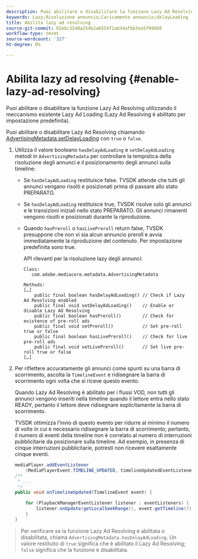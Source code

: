 ```yaml
---
description: Puoi abilitare o disabilitare la funzione Lazy Ad Resolving utilizzando il meccanismo esistente Lazy Ad Loading (Lazy Ad Resolving è abilitato per impostazione predefinita).
keywords: Lazy;Risoluzione annuncio;Caricamento annuncio;delayLoading
title: Abilita lazy ad resolving
source-git-commit: 02ebc3548a254b2a6554f1ab34afbb3ea5f09bb8
workflow-type: tm+mt
source-wordcount: '327'
ht-degree: 0%

---
```


# Abilita lazy ad resolving {#enable-lazy-ad-resolving}

Puoi abilitare o disabilitare la funzione Lazy Ad Resolving utilizzando il meccanismo esistente Lazy Ad Loading (Lazy Ad Resolving è abilitato per impostazione predefinita).

Puoi abilitare o disabilitare Lazy Ad Resolving chiamando [AdvertisingMetadata.setDelayLoading](https://help.adobe.com/en_US/primetime/api/psdk/javadoc_2.4/com/adobe/mediacore/metadata/AdvertisingMetadata.html#setDelayAdLoading-boolean-) con `true` o `false`.

1. Utilizza il valore booleano `hasDelayAdLoading` e `setDelayAdLoading` metodi in `AdvertisingMetadata` per controllare la tempistica della risoluzione degli annunci e il posizionamento degli annunci sulla timeline:

   * Se `hasDelayAdLoading` restituisce false. TVSDK attende che tutti gli annunci vengano risolti e posizionati prima di passare allo stato PREPARATO.
   * Se `hasDelayAdLoading` restituisce true, TVSDK risolve solo gli annunci e le transizioni iniziali nello stato PREPARATO. Gli annunci rimanenti vengono risolti e posizionati durante la riproduzione.
   * Quando `hasPreroll` o `hasLivePreroll` return false, TVSDK presuppone che non vi sia alcun annuncio preroll e avvia immediatamente la riproduzione del contenuto. Per impostazione predefinita sono true.

     API rilevanti per la risoluzione lazy degli annunci:

     ```
     Class: 
        com.adobe.mediacore.metadata.AdvertisingMetadata 
     
     Methods: 
     […] 
         public final boolean hasDelayAdLoading() // Check if Lazy Ad Resolving enabled 
         public final void setDelayAdLoading()    // Enable or disable Lazy Ad Resolving 
         public final boolean hasPreroll()        // Check for existence of pre-roll ads 
         public final void setPreroll()           // Set pre-roll true or false 
         public final boolean hasLivePreroll()    // Check for live pre-roll ads 
         public final void setLivePreroll()       // Set live pre-roll true or false 
     […]
     ```

1. Per riflettere accuratamente gli annunci come spunti su una barra di scorrimento, ascolta la `TimelineEvent` e ridisegnare la barra di scorrimento ogni volta che si riceve questo evento.

   Quando Lazy Ad Resolving è abilitato per i flussi VOD, non tutti gli annunci vengono inseriti nella timeline quando il lettore entra nello stato READY, pertanto il lettore deve ridisegnare esplicitamente la barra di scorrimento.

   TVSDK ottimizza l’invio di questo evento per ridurre al minimo il numero di volte in cui è necessario ridisegnare la barra di scorrimento; pertanto, il numero di eventi della timeline non è correlato al numero di interruzioni pubblicitarie da posizionare sulla timeline. Ad esempio, in presenza di cinque interruzioni pubblicitarie, potresti non ricevere esattamente cinque eventi.

   ```java
   mediaPlayer.addEventListener 
       (MediaPlayerEvent.TIMELINE_UPDATED, timelineUpdatedEventListener); 
   /** 
    * ... 
    */ 
   public void onTimelineUpdated(TimelineEvent event) { 
   
       for (PlaybackManagerEventListener listener : eventListeners) { 
           listener.onUpdate(getLocalSeekRange(), event.getTimeline()); 
       } 
   } 
   ```

>Per verificare se la funzione Lazy Ad Resolving è abilitata o disabilitata, chiama `AdvertisingMetadata.hasDelayAdLoading`. Un valore restituito di `true` significa che è abilitato il Lazy Ad Resolving; `false` significa che la funzione è disabilitata.
